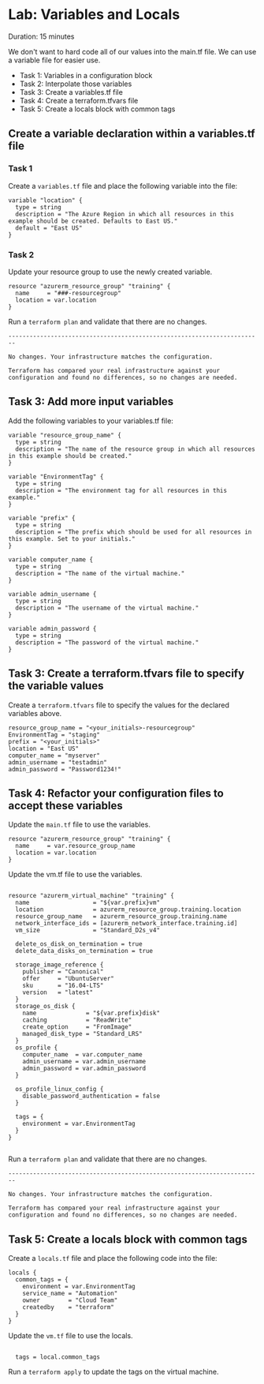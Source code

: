 # Lab: Variables and Locals

Duration: 15 minutes

We don't want to hard code all of our values into the main.tf file. We can use a variable file for easier use.

- Task 1: Variables in a configuration block
- Task 2: Interpolate those variables
- Task 3: Create a variables.tf file
- Task 4: Create a terraform.tfvars file
- Task 5: Create a locals block with common tags

## Create a variable declaration within a variables.tf file

### Task 1

Create a `variables.tf` file and place the following variable into the file:

```hcl
variable "location" {
  type = string
  description = "The Azure Region in which all resources in this example should be created. Defaults to East US."
  default = "East US"
}
```

### Task 2

Update your resource group to use the newly created variable.

```hcl
resource "azurerm_resource_group" "training" {
  name     = "###-resourcegroup"
  location = var.location
}
```

Run a `terraform plan` and validate that there are no changes.

```text
------------------------------------------------------------------------

No changes. Your infrastructure matches the configuration.

Terraform has compared your real infrastructure against your configuration and found no differences, so no changes are needed.
```

## Task 3: Add more input variables

Add the following variables to your variables.tf file:

```hcl
variable "resource_group_name" {
  type = string
  description = "The name of the resource group in which all resources in this example should be created."
}

variable "EnvironmentTag" {
  type = string
  description = "The environment tag for all resources in this example."
}

variable "prefix" {
  type = string
  description = "The prefix which should be used for all resources in this example. Set to your initials."
}

variable computer_name {
  type = string
  description = "The name of the virtual machine."
}

variable admin_username {
  type = string
  description = "The username of the virtual machine."
}

variable admin_password {
  type = string
  description = "The password of the virtual machine."
}
```

## Task 3: Create a terraform.tfvars file to specify the variable values

Create a `terraform.tfvars` file to specify the values for the declared variables above.

```hcl
resource_group_name = "<your_initials>-resourcegroup"
EnvironmentTag = "staging"
prefix = "<your_initials>"
location = "East US"
computer_name = "myserver"
admin_username = "testadmin"
admin_password = "Password1234!"
```

## Task 4: Refactor your configuration files to accept these variables

Update the `main.tf` file to use the variables.

```hcl
resource "azurerm_resource_group" "training" {
  name     = var.resource_group_name
  location = var.location
}
```

Update the vm.tf file to use the variables.

```hcl

resource "azurerm_virtual_machine" "training" {
  name                  = "${var.prefix}vm"
  location              = azurerm_resource_group.training.location
  resource_group_name   = azurerm_resource_group.training.name
  network_interface_ids = [azurerm_network_interface.training.id]
  vm_size               = "Standard_D2s_v4"

  delete_os_disk_on_termination = true
  delete_data_disks_on_termination = true

  storage_image_reference {
    publisher = "Canonical"
    offer     = "UbuntuServer"
    sku       = "16.04-LTS"
    version   = "latest"
  }
  storage_os_disk {
    name              = "${var.prefix}disk"
    caching           = "ReadWrite"
    create_option     = "FromImage"
    managed_disk_type = "Standard_LRS"
  }
  os_profile {
    computer_name  = var.computer_name
    admin_username = var.admin_username
    admin_password = var.admin_password
  }

  os_profile_linux_config {
    disable_password_authentication = false
  }

  tags = {
    environment = var.EnvironmentTag
  }
}
 
```

Run a `terraform plan` and validate that there are no changes.

```text
------------------------------------------------------------------------

No changes. Your infrastructure matches the configuration.

Terraform has compared your real infrastructure against your configuration and found no differences, so no changes are needed.
```

## Task 5: Create a locals block with common tags

Create a `locals.tf` file and place the following code into the file:

```hcl
locals {
  common_tags = {
    environment = var.EnvironmentTag
    service_name = "Automation"
    owner        = "Cloud Team"
    createdby    = "terraform"
  }
}
```

Update the `vm.tf` file to use the locals.

```hcl

  tags = local.common_tags

```

Run a `terraform apply` to update the tags on the virtual machine.

